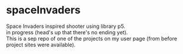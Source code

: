 # spaceInvaders
Space Invaders inspired shooter using library p5.  
in progress (head's up that there's no ending yet).  
This is a sep repo of one of the projects on my user page (from before project sites were available).
